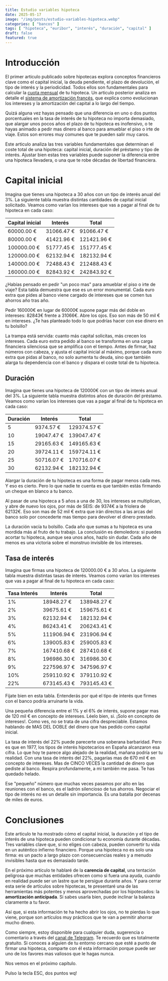 ```yaml
---
title: Estudio variables hipoteca
date: 2025-05-17
image: "/img/posts/estudio-variables-hipoteca.webp"
categories: [ "bancos" ]
tags: [ "hipoteca", "euribor", "interés", "duración", "capital" ]
draft: false
featured: true
---
```


# Introducción

El primer articulo publicado sobre hipotecas explora conceptos financieros clave como el capital inicial, la deuda pendiente, el plazo de devolución, el tipo de interés y la periodicidad. Todos ellos son fundamentales para calcular la [cuota mensual](/post/2025/hiputecado) de tu hipoteca. Un articulo posterior analiza en detalle el [sistema de amortización francés](/post/2025/sistema-amortizacion-frances), que explica como evolucionan los intereses y la amortización del capital a lo largo del tiempo.

Quizá alguna vez hayas pensado que una diferencia en uno o dos puntos porcentuales en la tasa de interés de tu hipoteca no importa demasiado, que alargar unos pocos años el plazo de tu hipoteca es inofensivo, o te hayas animado a pedir mas dinero al banco para amueblar el piso o irte de viaje. Estos son errores muy comunes que te pueden salir muy caros.

Este articulo analiza las tres variables fundamentales que determinan el coste total de una hipoteca: capital inicial, duración del préstamo y tipo de interés. Ajustar bien estas tres variables puede suponer la diferencia entre una hipoteca llevadera, o una que te robe décadas de libertad financiera.

# Capital inicial

Imagina que tienes una hipoteca a 30 años con un tipo de interés anual del 3%. La siguiente tabla muestra distintas cantidades de capital inicial solicitado. Veamos como varían los intereses que vas a pagar al final de tu hipoteca en cada caso:

| Capital inicial | Interés       | Total       |
|-----------------|---------------|-------------|
|  60000.00 €     | 31066.47 €    |  91066.47 € |
|  80000.00 €     | 41421.96 €    | 121421.96 € |
| 100000.00 €     | 51777.45 €    | 151777.45 € |
| 120000.00 €     | 62132.94 €    | 182132.94 € |
| 140000.00 €     | 72488.43 €    | 212488.43 € |
| 160000.00 €     | 82843.92 €    | 242843.92 € |

¿Habías pensado en pedir "un poco mas" para amueblar el piso o irte de viaje? Esta tabla demuestra que ese es un error monumental. Cada euro extra que pides al banco viene cargado de intereses que se comen tus ahorros año tras año.

Pedir 160000€ en lugar de 60000€ supone pagar más del doble en intereses: 82843€ frente a 31066€. Abre los ojos. Eso son más de 50 mil € en intereses. ¿Te has planteado todo lo que podrías hacer con ese dinero en tu bolsillo?

La trampa está servida: cuanto más capital solicitas, más crecen los intereses. Cada euro extra pedido al banco se transforma en una carga financiera silenciosa que se amplifica con el tiempo. Antes de firmar, haz números con cabeza, y ajusta el capital inicial al máximo, porque cada euro extra que pidas al banco, no solo aumenta tu deuda, sino que también alarga tu dependencia con el banco y dispara el coste total de tu hipoteca.

## Duración

Imagina que tienes una hipoteca de 120000€ con un tipo de interés anual del 3%. La siguiente tabla muestra distintos años de duración del préstamo. Veamos como varían los intereses que vas a pagar al final de tu hipoteca en cada caso:

| Duración | Interés       | Total       |
|----------|---------------|-------------|
|  5       |  9374.57 €    | 129374.57 € |
| 10       | 19047.47 €    | 139047.47 € |
| 15       | 29165.63 €    | 149165.63 € |
| 20       | 39724.11 €    | 159724.11 € |
| 25       | 50716.07 €    | 170716.07 € |
| 30       | 62132.94 €    | 182132.94 € |

Alargar la duración de tu hipoteca es una forma de pagar menos cada mes. Y eso es cierto. Pero lo que nadie te cuenta es que también estás firmando un cheque en blanco a tu banco.

Al pasar de una hipoteca a 5 años a una de 30, los intereses se multiplican, y abre de nuevo los ojos, por más de SEIS: de 9374€ a la friolera de 62132€. Eso son mas de 52 mil € extra que irán directos a las arcas del banco solo por concederte mas tiempo para devolver el dinero prestado.

La duración vacía tu bolsillo. Cada año que sumas a tu hipoteca es una mordida más al fruto de tu trabajo. La conclusión es demoledora: si puedes acortar tu hipoteca, aunque sea unos años, hazlo sin dudar. Cada año de menos es una victoria sobre el monstruo invisible de los intereses.

## Tasa de interés

Imagina que firmas una hipoteca de 120000.00 € a 30 años. La siguiente tabla muestra distintas tasas de interés. Veamos como varían los intereses que vas a pagar al final de tu hipoteca en cada caso:

| Tasa Interés | Interés       | Total          |
|--------------|---------------|----------------|
|  1%          |  18948.27 €   | 138948.27 €    |
|  2%          |  39675.61 €   | 159675.61 €    |
|  3%          |  62132.94 €   | 182132.94 €    |
|  4%          |  86243.41 €   | 206243.41 €    |
|  5%          | 111906.94 €   | 231906.94 €    |
|  6%          | 139005.83 €   | 259005.83 €    |
|  7%          | 167410.68 €   | 287410.68 €    |
|  8%          | 196986.30 €   | 316986.30 €    |
|  9%          | 227596.97 €   | 347596.97 €    |
| 10%          | 259110.92 €   | 379110.92 €    |
| 22%          | 673145.43 €   | 793145.43 €    |

Fíjate bien en esta tabla. Entenderás por qué el tipo de interés que firmes con el banco podría arruinarte la vida.

Una pequeña diferencia entre el 1% y el 6% de interés, supone pagar mas de 120 mil € en concepto de intereses. Léelo bien, si. ¡Solo en concepto de intereses!. Como ves, no se trata de una cifra despreciable. Estamos hablando de MAS DEL DOBLE del dinero que has pedido como capital inicial.

La tasa de interés del 22% puede parecerte una soberana barbaridad. Pero es que en 1977, los tipos de interés hipotecarios en España alcanzaron esa cifra. Lo que hoy te parece algo alejado de la realidad, mañana podría ser tu realidad. Con una tasa de interés del 22%, pagarías mas de 670 mil € en concepto de intereses. Mas de CINCO VECES la cantidad de dinero que pediste al banco. Respira profundamente, a mi también me pasa. Te has quedado helado.

Ese "pequeño" número que muchas veces pasamos por alto en las reuniones con el banco, es el ladrón silencioso de tus ahorros. Negociar el tipo de interés no es un detalle sin importancia. Es una batalla por decenas de miles de euros.

# Conclusiones

Este articulo te ha mostrado cómo el capital inicial, la duración y el tipo de interés de una hipoteca pueden condicionar tu economía durante décadas. Tres variables clave que, si no eliges con cabeza, pueden convertir tu vida en un auténtico infierno financiero. Porque una hipoteca no es solo una firma: es un pacto a largo plazo con consecuencias reales y a menudo invisibles hasta que es demasiado tarde.

En el próximo artículo te hablaré de la **carencia de capital**, una tentación peligrosa que muchas entidades ofrecen como si fuera una ayuda, cuando en realidad puede ser un lastre que te persigue durante años. Y para cerrar esta serie de artículos sobre hipotecas, te presentaré una de las herramientas más potentes y menos aprovechadas por los hipotecados: la **amortización anticipada**. Si sabes usarla bien, puede inclinar la balanza claramente a tu favor.

Así que, si esta información te ha hecho abrir los ojos, no te pierdas lo que viene, porque son artículos muy prácticos que te van a permitir ahorrar mucho dinero.

Como siempre, estoy disponible para cualquier duda, sugerencia o comentario a través del [canal de Telegram](). Te recuerdo que es totalmente gratuito. Si conoces a alguien de tu entorno cercano que esté a punto de firmar una hipoteca, comparte con él esta información porque puede ser uno de los favores mas valiosos que le hagas nunca.

Nos vemos en el próximo capítulo.

Pulso la tecla ESC, dos puntos wq!
